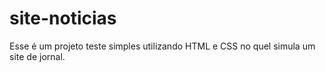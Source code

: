 # site-noticias
Esse é um projeto teste simples utilizando HTML e CSS no quel simula um site de jornal.
